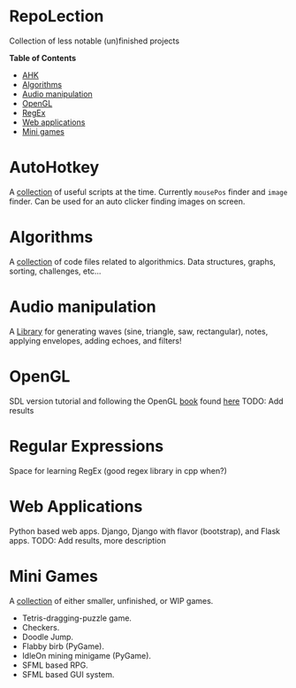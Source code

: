 # RepoLection
Collection of less notable (un)finished projects

**Table of Contents**  
- [AHK](#ahk)  
- [Algorithms](#algorithms) 
- [Audio manipulation](#audio-manipulation)
- [OpenGL](#opengl)
- [RegEx](#regex)
- [Web applications](#web-applications)
- [Mini games](#mini-games)


# AutoHotkey
A [collection](https://github.com/KagonKhan/RepoLection/tree/main/AHK) of useful scripts at the time. Currently `mousePos` finder and `image` finder. Can be used for an auto clicker finding images on screen.


# Algorithms
A [collection](https://github.com/KagonKhan/RepoLection/tree/main/Algorithms) of code files related to algorithmics. Data structures, graphs, sorting,  challenges, etc...



# Audio manipulation
A [Library](https://github.com/KagonKhan/RepoLection/tree/main/AudioManipulationProject/AudioManipulation) for generating waves (sine, triangle, saw, rectangular), notes, applying envelopes, adding echoes, and filters!


# OpenGL
SDL version tutorial and following the OpenGL [book](https://learnopengl.com/) found [here](https://github.com/KagonKhan/RepoLection/tree/main/OpenGL)
TODO: Add results


# Regular Expressions
Space for learning RegEx (good regex library in cpp when?)


# Web Applications
Python based web apps. Django, Django with flavor (bootstrap), and Flask apps.
TODO: Add results, more description


# Mini Games
A [collection](https://github.com/KagonKhan/RepoLection/tree/main/unfinished-games) of either smaller, unfinished, or WIP games.
-  Tetris-dragging-puzzle game.
-  Checkers.
-  Doodle Jump.
-  Flabby birb (PyGame).
-  IdleOn mining minigame (PyGame).
-  SFML based RPG.
-  SFML based GUI system.
